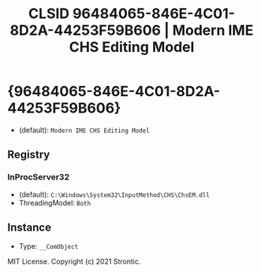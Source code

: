 ﻿---
title: "CLSID 96484065-846E-4C01-8D2A-44253F59B606 | Modern IME CHS Editing Model"
excerpt: What is COM-Object CLSID 96484065-846E-4C01-8D2A-44253F59B606?
---

# {96484065-846E-4C01-8D2A-44253F59B606}

* (default): `Modern IME CHS Editing Model`

## Registry


### InProcServer32

* (default): `C:\Windows\System32\InputMethod\CHS\ChsEM.dll`
* ThreadingModel: `Both`

## Instance

* Type: `__ComObject`

MIT License. Copyright (c) 2021 Strontic.


